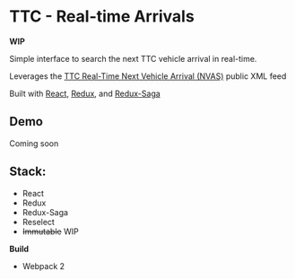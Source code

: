 # TTC - Real-time Arrivals

**WIP**

Simple interface to search the next TTC vehicle arrival in real-time.

Leverages the [TTC Real-Time Next Vehicle Arrival (NVAS)](https://www1.toronto.ca/wps/portal/contentonly?vgnextoid=4427790e6f21d210VgnVCM1000003dd60f89RCRD&vgnextchannel=1a66e03bb8d1e310VgnVCM10000071d60f89RCRD) public XML feed

Built with [React](https://facebook.github.io/react/), [Redux](http://redux.js.org/), and [Redux-Saga](https://redux-saga.js.org/)

## Demo
Coming soon

## Stack:
* React
* Redux
* Redux-Saga
* Reselect
* ~~Immutable~~ WIP

**Build**
* Webpack 2
